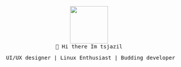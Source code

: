 <div align=center > <!-- <img src="https://raw.githubusercontent.com/coderjojo/coderjojo/master/img/github.gif" width=100><div align="center">-->
 <img  src="http://www.nyan.cat/cats/original.gif" width="100" /><br>
  <!--<pre><code> 👋 Hi there Im tsjazil</code></pre>-->
  <samp>
     👋 Hi there Im tsjazil<br>
     
  </samp>
</p>

<!--  <img  src="http://www.nyan.cat/cats/original.gif" width="75" />-->
  <pre> UI/UX designer | Linux Enthusiast | Budding developer</code></pre>
</div>

<!--
**tsjazil/tsjazil** is a ✨ _special_ ✨ repository because its `README.md` (this file) appears on your GitHub profile.

Here are some ideas to get you started:

- 🔭 I’m currently working on ...
- 🌱 I’m currently learning ...
- 👯 I’m looking to collaborate on ...
- 🤔 I’m looking for help with ...
- 💬 Ask me about ...
- 📫 How to reach me: ...
- 😄 Pronouns: ...
- ⚡ Fun fact: ...
-->
